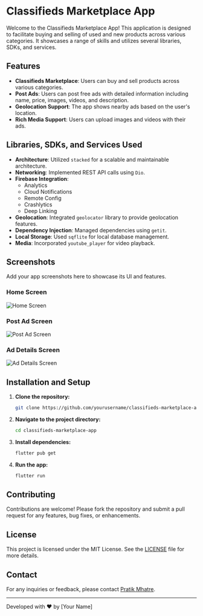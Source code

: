 
# Classifieds Marketplace App

Welcome to the Classifieds Marketplace App! This application is designed to facilitate buying and selling of used and new products across various categories. It showcases a range of skills and utilizes several libraries, SDKs, and services.

## Features

- **Classifieds Marketplace**: Users can buy and sell products across various categories.
- **Post Ads**: Users can post free ads with detailed information including name, price, images, videos, and description.
- **Geolocation Support**: The app shows nearby ads based on the user's location.
- **Rich Media Support**: Users can upload images and videos with their ads.

## Libraries, SDKs, and Services Used

- **Architecture**: Utilized `stacked` for a scalable and maintainable architecture.
- **Networking**: Implemented REST API calls using `Dio`.
- **Firebase Integration**:
    - Analytics
    - Cloud Notifications
    - Remote Config
    - Crashlytics
    - Deep Linking
- **Geolocation**: Integrated `geolocator` library to provide geolocation features.
- **Dependency Injection**: Managed dependencies using `getit`.
- **Local Storage**: Used `sqflite` for local database management.
- **Media**: Incorporated `youtube_player` for video playback.

## Screenshots

Add your app screenshots here to showcase its UI and features.

### Home Screen
![Home Screen](path_to_home_screen_image)

### Post Ad Screen
![Post Ad Screen](path_to_post_ad_screen_image)

### Ad Details Screen
![Ad Details Screen](path_to_ad_details_screen_image)

## Installation and Setup

1. **Clone the repository:**
    ```sh
    git clone https://github.com/yourusername/classifieds-marketplace-app.git
    ```

2. **Navigate to the project directory:**
    ```sh
    cd classifieds-marketplace-app
    ```

3. **Install dependencies:**
    ```sh
    flutter pub get
    ```

4. **Run the app:**
    ```sh
    flutter run
    ```

## Contributing

Contributions are welcome! Please fork the repository and submit a pull request for any features, bug fixes, or enhancements.

## License

This project is licensed under the MIT License. See the [LICENSE](LICENSE) file for more details.

## Contact

For any inquiries or feedback, please contact [Pratik Mhatre](mailto:pnmhatre.dev@gmail.com).

---

Developed with ❤️ by [Your Name]
